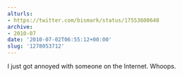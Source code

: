 ```yaml
---
alturls:
- https://twitter.com/bismark/status/17553600648
archive:
- 2010-07
date: '2010-07-02T06:55:12+00:00'
slug: '1278053712'
---
```


I just got annoyed with someone on the Internet.  Whoops.

